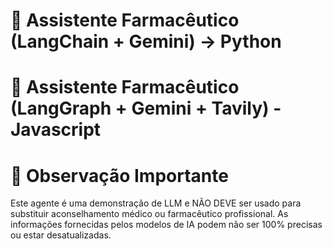 # 💊 Assistente Farmacêutico (LangChain + Gemini) -> Python
# 💊 Assistente Farmacêutico (LangGraph + Gemini + Tavily) - Javascript



#  🛑 Observação Importante
Este agente é uma demonstração de LLM e NÃO DEVE ser usado para substituir aconselhamento médico ou farmacêutico profissional. As informações fornecidas pelos modelos de IA podem não ser 100% precisas ou estar desatualizadas.
